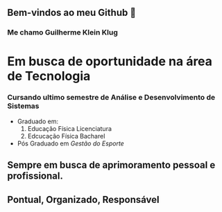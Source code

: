 ## Bem-vindos ao meu Github :raised_hands:

### Me chamo __Guilherme Klein Klug__

# Em busca de oportunidade na área de Tecnologia
### Cursando ultimo semestre de Análise e Desenvolvimento de Sistemas
- Graduado em:
   1. Educação Física Licenciatura
   2. Edcucação Física Bacharel 
- Pós Graduado em *Gestão do Esporte*
## Sempre em busca de aprimoramento pessoal e profissional.
## Pontual, Organizado, Responsável



